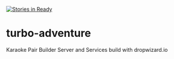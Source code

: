 [![Stories in Ready](https://badge.waffle.io/atomfrede/turbo-adventure.svg?label=ready&title=Ready)](http://waffle.io/atomfrede/turbo-adventure)

# turbo-adventure
Karaoke Pair Builder Server and Services build with dropwizard.io
